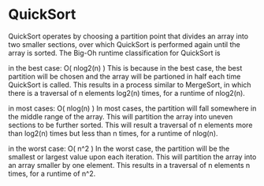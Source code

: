 # QuickSort

  QuickSort operates by choosing a partition point that divides an array into
  two smaller sections, over which QuickSort is performed again until the array
  is sorted. The Big-Oh runtime classification for QuickSort is

  in the best case: O( nlog2(n) )
  This is because in the best case, the best partition will be chosen and the
  array will be partioned in half each time QuickSort is called. This results in
  a process similar to MergeSort, in which there is a traversal of n elements
  log2(n) times, for a runtime of nlog2(n).

  in most cases: O( nlog(n) )
  In most cases, the partition will fall somewhere in the middle range of the
  array. This will partition the array into uneven sections to be further
  sorted. This will result a traversal of n elements more than log2(n) times
  but less than n times, for a runtime of nlog(n).

  in the worst case: O( n^2 )
  In the worst case, the partition will be the smallest or largest value upon
  each iteration. This will partition the array into an array smaller by one
  element. This results in a traversal of n elements n times, for a runtime of
  n^2. 
  
